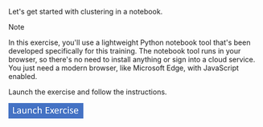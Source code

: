 Let's get started with clustering in a notebook.

> [!NOTE]
> In this exercise, you'll use a lightweight Python notebook tool that's been developed specifically for this training. The notebook tool runs in your browser, so there's no need to install anything or sign into a cloud service. You just need a modern browser, like Microsoft Edge, with JavaScript enabled.

Launch the exercise and follow the instructions.

[![Button to launch exercise.](../media/launch-exercise.png)](https://go.microsoft.com/fwlink/?linkid=2339005&azure-portal=true)

